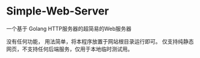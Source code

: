 # Simple-Web-Server

一个基于 Golang HTTP服务器的超简易的Web服务器

没有任何功能， 用法简单，将本程序放置于网站根目录运行即可。
仅支持纯静态网页，不支持任何后端服务，仅用于本地临时测试用。
